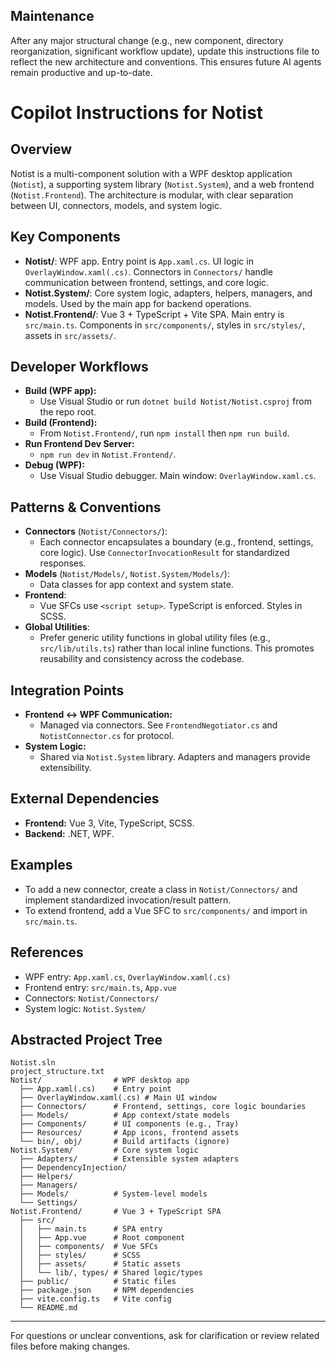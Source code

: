 ## Maintenance

After any major structural change (e.g., new component, directory reorganization, significant workflow update), update this instructions file to reflect the new architecture and conventions. This ensures future AI agents remain productive and up-to-date.

# Copilot Instructions for Notist

## Overview

Notist is a multi-component solution with a WPF desktop application (`Notist`), a supporting system library (`Notist.System`), and a web frontend (`Notist.Frontend`). The architecture is modular, with clear separation between UI, connectors, models, and system logic.

## Key Components

-   **Notist/**: WPF app. Entry point is `App.xaml.cs`. UI logic in `OverlayWindow.xaml(.cs)`. Connectors in `Connectors/` handle communication between frontend, settings, and core logic.
-   **Notist.System/**: Core system logic, adapters, helpers, managers, and models. Used by the main app for backend operations.
-   **Notist.Frontend/**: Vue 3 + TypeScript + Vite SPA. Main entry is `src/main.ts`. Components in `src/components/`, styles in `src/styles/`, assets in `src/assets/`.

## Developer Workflows

-   **Build (WPF app):**
    -   Use Visual Studio or run `dotnet build Notist/Notist.csproj` from the repo root.
-   **Build (Frontend):**
    -   From `Notist.Frontend/`, run `npm install` then `npm run build`.
-   **Run Frontend Dev Server:**
    -   `npm run dev` in `Notist.Frontend/`.
-   **Debug (WPF):**
    -   Use Visual Studio debugger. Main window: `OverlayWindow.xaml.cs`.

## Patterns & Conventions

-   **Connectors** (`Notist/Connectors/`):
    -   Each connector encapsulates a boundary (e.g., frontend, settings, core logic). Use `ConnectorInvocationResult` for standardized responses.
-   **Models** (`Notist/Models/`, `Notist.System/Models/`):
    -   Data classes for app context and system state.
-   **Frontend**:
    -   Vue SFCs use `<script setup>`. TypeScript is enforced. Styles in SCSS.
-   **Global Utilities**:
    -   Prefer generic utility functions in global utility files (e.g., `src/lib/utils.ts`) rather than local inline functions. This promotes reusability and consistency across the codebase.

## Integration Points

-   **Frontend ↔ WPF Communication:**
    -   Managed via connectors. See `FrontendNegotiator.cs` and `NotistConnector.cs` for protocol.
-   **System Logic:**
    -   Shared via `Notist.System` library. Adapters and managers provide extensibility.

## External Dependencies

-   **Frontend:** Vue 3, Vite, TypeScript, SCSS.
-   **Backend:** .NET, WPF.

## Examples

-   To add a new connector, create a class in `Notist/Connectors/` and implement standardized invocation/result pattern.
-   To extend frontend, add a Vue SFC to `src/components/` and import in `src/main.ts`.

## References

-   WPF entry: `App.xaml.cs`, `OverlayWindow.xaml(.cs)`
-   Frontend entry: `src/main.ts`, `App.vue`
-   Connectors: `Notist/Connectors/`
-   System logic: `Notist.System/`

## Abstracted Project Tree

```
Notist.sln
project_structure.txt
Notist/                # WPF desktop app
  ├── App.xaml(.cs)    # Entry point
  ├── OverlayWindow.xaml(.cs) # Main UI window
  ├── Connectors/      # Frontend, settings, core logic boundaries
  ├── Models/          # App context/state models
  ├── Components/      # UI components (e.g., Tray)
  ├── Resources/       # App icons, frontend assets
  └── bin/, obj/       # Build artifacts (ignore)
Notist.System/         # Core system logic
  ├── Adapters/        # Extensible system adapters
  ├── DependencyInjection/
  ├── Helpers/
  ├── Managers/
  ├── Models/          # System-level models
  └── Settings/
Notist.Frontend/       # Vue 3 + TypeScript SPA
  ├── src/
  │   ├── main.ts      # SPA entry
  │   ├── App.vue      # Root component
  │   ├── components/  # Vue SFCs
  │   ├── styles/      # SCSS
  │   ├── assets/      # Static assets
  │   └── lib/, types/ # Shared logic/types
  ├── public/          # Static files
  ├── package.json     # NPM dependencies
  ├── vite.config.ts   # Vite config
  └── README.md
```

---

For questions or unclear conventions, ask for clarification or review related files before making changes.
